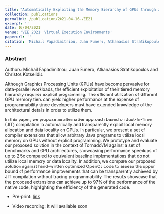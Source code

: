 ```yaml
---
title: "Automatically Exploiting the Memory Hierarchy of GPUs through Just-in-Time Compilation"
collection: publications
permalink: /publication/2021-04-16-VEE21
excerpt: ''
date: 16/04/2021
venue: 'VEE 2021, Virtual Execution Environments'
paperurl: ''
citation: 'Michail Papadimitriou, Juan Funero, Athanasios Stratikopoulos and Christos Kotselidis. Automatically Exploiting the Memory Hierarchy of GPUs through Just-in-Time Compilation . VEE 2021.' 
---
```


### Abstract

Authors: Michail Papadimitriou, Juan Funero, Athanasios Stratikopoulos and Christos Kotselidis.

Although Graphics Processing Units (GPUs) have become pervasive for data-parallel workloads, the efficient exploitation of their 
tiered memory hierarchy requires explicit programming. The efficient utilization of different GPU memory tiers can yield higher 
performance at the expense of programmability since developers must have extended knowledge of the architectural details in order 
to utilize them. 


In this paper, we propose an alternative approach based on Just-In-Time (JIT) compilation to automatically and transparently exploit 
local memory allocation and data locality on GPUs. In particular, we present a set of compiler extensions that allow arbitrary Java 
programs to utilize local memory on GPUs without explicit programming. We prototype and evaluate our proposed solution in the context 
of TornadoVM against a set of benchmarks and GPU architectures, showcasing performance speedups of up to 2.5x compared to equivalent 
baseline implementations that do not utilize local memory or data locality. In addition, we compare our proposed solution against 
hand-written optimized OpenCL code to assess the upper bound of performance improvements that can be transparently achieved by JIT 
compilation without trading programmability. The results showcase that the proposed extensions can achieve up to 97% of the performance
of the native code, highlighting the efficiency of the generated code.

* Pre-print: [link](https://www.research.manchester.ac.uk/portal/en/publications/automatically-exploiting-the-memory-hierarchy-of-gpus-through-justintime-compilation%288c2ba9c6-cef3-42c5-9f49-a87c97eaecd7%29.html)

* Video recording: It will available soon

